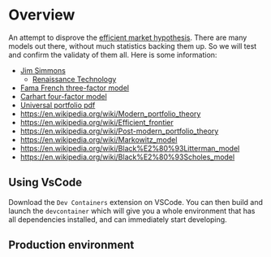 # Overview

An attempt to disprove the [efficient market hypothesis](https://en.wikipedia.org/wiki/Efficient-market_hypothesis). There are many models out there, without much statistics backing them up. So we will test and confirm the validaty of them all. Here is some information:

* [Jim Simmons](https://en.wikipedia.org/wiki/Jim_Simons_(mathematician))
  * [Renaissance Technology](https://en.wikipedia.org/wiki/Renaissance_Technologies#Medallion_Fund)
* [Fama French three-factor model](https://en.wikipedia.org/wiki/Fama%E2%80%93French_three-factor_model) 
* [Carhart four-factor model](https://en.wikipedia.org/wiki/Carhart_four-factor_model)
* [Universal portfolio pdf](https://isl.stanford.edu/~cover/papers/paper93.pdf)
* https://en.wikipedia.org/wiki/Modern_portfolio_theory 
* https://en.wikipedia.org/wiki/Efficient_frontier 
* https://en.wikipedia.org/wiki/Post-modern_portfolio_theory 
* https://en.wikipedia.org/wiki/Markowitz_model 
* https://en.wikipedia.org/wiki/Black%E2%80%93Litterman_model 
* https://en.wikipedia.org/wiki/Black%E2%80%93Scholes_model 

## Using VsCode
Download the `Dev Containers` extension on VSCode. You can then build and launch the `devcontainer` which will give you a whole environment that has all dependencies installed, and can immediately start developing.

## Production environment 
